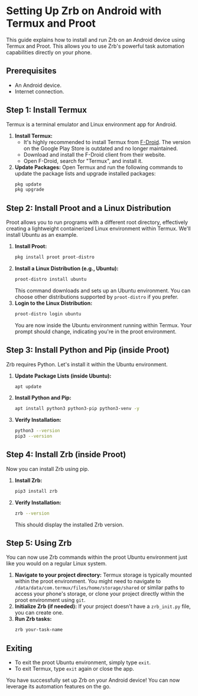 # Setting Up Zrb on Android with Termux and Proot

This guide explains how to install and run Zrb on an Android device using Termux and Proot. This allows you to use Zrb's powerful task automation capabilities directly on your phone.

## Prerequisites

*   An Android device.
*   Internet connection.

## Step 1: Install Termux

Termux is a terminal emulator and Linux environment app for Android.

1.  **Install Termux:**
    *   It's highly recommended to install Termux from [F-Droid](https://f-droid.org/en/packages/com.termux/). The version on the Google Play Store is outdated and no longer maintained.
    *   Download and install the F-Droid client from their website.
    *   Open F-Droid, search for "Termux", and install it.
2.  **Update Packages:**
    Open Termux and run the following commands to update the package lists and upgrade installed packages:
    ```bash
    pkg update
    pkg upgrade
    ```

## Step 2: Install Proot and a Linux Distribution

Proot allows you to run programs with a different root directory, effectively creating a lightweight containerized Linux environment within Termux. We'll install Ubuntu as an example.

1.  **Install Proot:**
    ```bash
    pkg install proot proot-distro
    ```
2.  **Install a Linux Distribution (e.g., Ubuntu):**
    ```bash
    proot-distro install ubuntu
    ```
    This command downloads and sets up an Ubuntu environment. You can choose other distributions supported by `proot-distro` if you prefer.
3.  **Login to the Linux Distribution:**
    ```bash
    proot-distro login ubuntu
    ```
    You are now inside the Ubuntu environment running within Termux. Your prompt should change, indicating you're in the proot environment.

## Step 3: Install Python and Pip (inside Proot)

Zrb requires Python. Let's install it within the Ubuntu environment.

1.  **Update Package Lists (inside Ubuntu):**
    ```bash
    apt update
    ```
2.  **Install Python and Pip:**
    ```bash
    apt install python3 python3-pip python3-venv -y
    ```
3.  **Verify Installation:**
    ```bash
    python3 --version
    pip3 --version
    ```

## Step 4: Install Zrb (inside Proot)

Now you can install Zrb using pip.

1.  **Install Zrb:**
    ```bash
    pip3 install zrb
    ```
2.  **Verify Installation:**
    ```bash
    zrb --version
    ```
    This should display the installed Zrb version.

## Step 5: Using Zrb

You can now use Zrb commands within the proot Ubuntu environment just like you would on a regular Linux system.

1.  **Navigate to your project directory:**
    Termux storage is typically mounted within the proot environment. You might need to navigate to `/data/data/com.termux/files/home/storage/shared` or similar paths to access your phone's storage, or clone your project directly within the proot environment using `git`.
2.  **Initialize Zrb (if needed):**
    If your project doesn't have a `zrb_init.py` file, you can create one.
3.  **Run Zrb tasks:**
    ```bash
    zrb your-task-name
    ```

## Exiting

*   To exit the proot Ubuntu environment, simply type `exit`.
*   To exit Termux, type `exit` again or close the app.

You have successfully set up Zrb on your Android device! You can now leverage its automation features on the go.